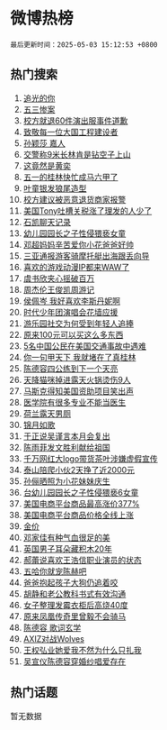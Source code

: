 # 微博热榜

`最后更新时间：2025-05-03 15:12:53 +0800`

## 热门搜索

1. [追光的你](https://m.weibo.cn/search?containerid=100103type%3D1%26t%3D10%26q%3D%23%E8%BF%BD%E5%85%89%E7%9A%84%E4%BD%A0%23&stream_entry_id=51&isnewpage=1&extparam=seat%3D1%26c_type%3D51%26q%3D%2523%25E8%25BF%25BD%25E5%2585%2589%25E7%259A%2584%25E4%25BD%25A0%2523%26dgr%3D0%26cate%3D10103%26pos%3D0%26filter_type%3Drealtimehot%26stream_entry_id%3D51%26display_time%3D1746256372%26pre_seqid%3D174625637216802727685145)
1. [五三惨案](https://m.weibo.cn/search?containerid=100103type%3D1%26t%3D10%26q%3D%23%E4%BA%94%E4%B8%89%E6%83%A8%E6%A1%88%23&stream_entry_id=31&isnewpage=1&extparam=seat%3D1%26lcate%3D5001%26filter_type%3Drealtimehot%26band_rank%3D1%26c_type%3D31%26q%3D%2523%25E4%25BA%2594%25E4%25B8%2589%25E6%2583%25A8%25E6%25A1%2588%2523%26dgr%3D0%26flag%3D2%26cate%3D5001%26pos%3D0%26realpos%3D1%26stream_entry_id%3D31%26display_time%3D1746256372%26pre_seqid%3D174625637216802727685145)
1. [校方就退60件演出服事件道歉](https://m.weibo.cn/search?containerid=100103type%3D1%26t%3D10%26q%3D%23%E6%A0%A1%E6%96%B9%E5%B0%B1%E9%80%8060%E4%BB%B6%E6%BC%94%E5%87%BA%E6%9C%8D%E4%BA%8B%E4%BB%B6%E9%81%93%E6%AD%89%23&stream_entry_id=31&isnewpage=1&extparam=seat%3D1%26lcate%3D5001%26filter_type%3Drealtimehot%26band_rank%3D2%26c_type%3D31%26q%3D%2523%25E6%25A0%25A1%25E6%2596%25B9%25E5%25B0%25B1%25E9%2580%258060%25E4%25BB%25B6%25E6%25BC%2594%25E5%2587%25BA%25E6%259C%258D%25E4%25BA%258B%25E4%25BB%25B6%25E9%2581%2593%25E6%25AD%2589%2523%26dgr%3D0%26flag%3D2%26cate%3D5001%26pos%3D1%26realpos%3D2%26stream_entry_id%3D31%26display_time%3D1746256372%26pre_seqid%3D174625637216802727685145)
1. [致敬每一位大国工程建设者](https://m.weibo.cn/search?containerid=100103type%3D1%26t%3D10%26q%3D%23%E8%87%B4%E6%95%AC%E6%AF%8F%E4%B8%80%E4%BD%8D%E5%A4%A7%E5%9B%BD%E5%B7%A5%E7%A8%8B%E5%BB%BA%E8%AE%BE%E8%80%85%23&stream_entry_id=31&isnewpage=1&extparam=seat%3D1%26lcate%3D5001%26filter_type%3Drealtimehot%26band_rank%3D3%26c_type%3D31%26q%3D%2523%25E8%2587%25B4%25E6%2595%25AC%25E6%25AF%258F%25E4%25B8%2580%25E4%25BD%258D%25E5%25A4%25A7%25E5%259B%25BD%25E5%25B7%25A5%25E7%25A8%258B%25E5%25BB%25BA%25E8%25AE%25BE%25E8%2580%2585%2523%26dgr%3D0%26flag%3D0%26cate%3D5001%26pos%3D2%26realpos%3D3%26stream_entry_id%3D31%26display_time%3D1746256372%26pre_seqid%3D174625637216802727685145)
1. [孙颖莎 嘉人](https://m.weibo.cn/search?containerid=100103type%3D1%26t%3D10%26q%3D%E5%AD%99%E9%A2%96%E8%8E%8E+%E5%98%89%E4%BA%BA&stream_entry_id=31&isnewpage=1&extparam=seat%3D1%26lcate%3D5001%26filter_type%3Drealtimehot%26band_rank%3D4%26c_type%3D31%26q%3D%25E5%25AD%2599%25E9%25A2%2596%25E8%258E%258E%2520%25E5%2598%2589%25E4%25BA%25BA%26dgr%3D0%26flag%3D1%26cate%3D5001%26pos%3D3%26realpos%3D4%26stream_entry_id%3D31%26display_time%3D1746256372%26pre_seqid%3D174625637216802727685145)
1. [交警称9米长林肯是钻空子上山](https://m.weibo.cn/search?containerid=100103type%3D1%26t%3D10%26q%3D%23%E4%BA%A4%E8%AD%A6%E7%A7%B09%E7%B1%B3%E9%95%BF%E6%9E%97%E8%82%AF%E6%98%AF%E9%92%BB%E7%A9%BA%E5%AD%90%E4%B8%8A%E5%B1%B1%23&stream_entry_id=31&isnewpage=1&extparam=seat%3D1%26lcate%3D5001%26filter_type%3Drealtimehot%26band_rank%3D5%26c_type%3D31%26q%3D%2523%25E4%25BA%25A4%25E8%25AD%25A6%25E7%25A7%25B09%25E7%25B1%25B3%25E9%2595%25BF%25E6%259E%2597%25E8%2582%25AF%25E6%2598%25AF%25E9%2592%25BB%25E7%25A9%25BA%25E5%25AD%2590%25E4%25B8%258A%25E5%25B1%25B1%2523%26dgr%3D0%26flag%3D1%26cate%3D5001%26pos%3D4%26realpos%3D5%26stream_entry_id%3D31%26display_time%3D1746256372%26pre_seqid%3D174625637216802727685145)
1. [这竟然是黄奕](https://m.weibo.cn/search?containerid=100103type%3D1%26t%3D10%26q%3D%E8%BF%99%E7%AB%9F%E7%84%B6%E6%98%AF%E9%BB%84%E5%A5%95&stream_entry_id=31&isnewpage=1&extparam=seat%3D1%26lcate%3D5001%26filter_type%3Drealtimehot%26band_rank%3D6%26c_type%3D31%26q%3D%25E8%25BF%2599%25E7%25AB%259F%25E7%2584%25B6%25E6%2598%25AF%25E9%25BB%2584%25E5%25A5%2595%26dgr%3D0%26flag%3D2%26cate%3D5001%26pos%3D5%26realpos%3D6%26stream_entry_id%3D31%26display_time%3D1746256372%26pre_seqid%3D174625637216802727685145)
1. [五一的桂林快忙成马六甲了](https://m.weibo.cn/search?containerid=100103type%3D1%26t%3D10%26q%3D%E4%BA%94%E4%B8%80%E7%9A%84%E6%A1%82%E6%9E%97%E5%BF%AB%E5%BF%99%E6%88%90%E9%A9%AC%E5%85%AD%E7%94%B2%E4%BA%86&stream_entry_id=31&isnewpage=1&extparam=seat%3D1%26lcate%3D5001%26filter_type%3Drealtimehot%26band_rank%3D7%26c_type%3D31%26q%3D%25E4%25BA%2594%25E4%25B8%2580%25E7%259A%2584%25E6%25A1%2582%25E6%259E%2597%25E5%25BF%25AB%25E5%25BF%2599%25E6%2588%2590%25E9%25A9%25AC%25E5%2585%25AD%25E7%2594%25B2%25E4%25BA%2586%26dgr%3D0%26flag%3D0%26cate%3D5001%26pos%3D6%26realpos%3D7%26stream_entry_id%3D31%26display_time%3D1746256372%26pre_seqid%3D174625637216802727685145)
1. [叶童银发狼尾造型](https://m.weibo.cn/search?containerid=100103type%3D1%26t%3D10%26q%3D%23%E5%8F%B6%E7%AB%A5%E9%93%B6%E5%8F%91%E7%8B%BC%E5%B0%BE%E9%80%A0%E5%9E%8B%23&stream_entry_id=31&isnewpage=1&extparam=seat%3D1%26lcate%3D5001%26filter_type%3Drealtimehot%26band_rank%3D8%26c_type%3D31%26q%3D%2523%25E5%258F%25B6%25E7%25AB%25A5%25E9%2593%25B6%25E5%258F%2591%25E7%258B%25BC%25E5%25B0%25BE%25E9%2580%25A0%25E5%259E%258B%2523%26dgr%3D0%26flag%3D1%26cate%3D5001%26pos%3D7%26realpos%3D8%26stream_entry_id%3D31%26display_time%3D1746256372%26pre_seqid%3D174625637216802727685145)
1. [校方建议被恶意退货商家报警](https://m.weibo.cn/search?containerid=100103type%3D1%26t%3D10%26q%3D%23%E6%A0%A1%E6%96%B9%E5%BB%BA%E8%AE%AE%E8%A2%AB%E6%81%B6%E6%84%8F%E9%80%80%E8%B4%A7%E5%95%86%E5%AE%B6%E6%8A%A5%E8%AD%A6%23&stream_entry_id=31&isnewpage=1&extparam=seat%3D1%26lcate%3D5001%26filter_type%3Drealtimehot%26band_rank%3D9%26c_type%3D31%26q%3D%2523%25E6%25A0%25A1%25E6%2596%25B9%25E5%25BB%25BA%25E8%25AE%25AE%25E8%25A2%25AB%25E6%2581%25B6%25E6%2584%258F%25E9%2580%2580%25E8%25B4%25A7%25E5%2595%2586%25E5%25AE%25B6%25E6%258A%25A5%25E8%25AD%25A6%2523%26dgr%3D0%26flag%3D0%26cate%3D5001%26pos%3D8%26realpos%3D9%26stream_entry_id%3D31%26display_time%3D1746256372%26pre_seqid%3D174625637216802727685145)
1. [美国Tony吐槽关税涨了理发的人少了](https://m.weibo.cn/search?containerid=100103type%3D1%26t%3D10%26q%3D%23%E7%BE%8E%E5%9B%BDTony%E5%90%90%E6%A7%BD%E5%85%B3%E7%A8%8E%E6%B6%A8%E4%BA%86%E7%90%86%E5%8F%91%E7%9A%84%E4%BA%BA%E5%B0%91%E4%BA%86%23&stream_entry_id=31&isnewpage=1&extparam=seat%3D1%26lcate%3D5001%26filter_type%3Drealtimehot%26band_rank%3D10%26c_type%3D31%26q%3D%2523%25E7%25BE%258E%25E5%259B%25BDTony%25E5%2590%2590%25E6%25A7%25BD%25E5%2585%25B3%25E7%25A8%258E%25E6%25B6%25A8%25E4%25BA%2586%25E7%2590%2586%25E5%258F%2591%25E7%259A%2584%25E4%25BA%25BA%25E5%25B0%2591%25E4%25BA%2586%2523%26dgr%3D0%26flag%3D0%26cate%3D5001%26pos%3D9%26realpos%3D10%26stream_entry_id%3D31%26display_time%3D1746256372%26pre_seqid%3D174625637216802727685145)
1. [石凯聊天记录](https://m.weibo.cn/search?containerid=100103type%3D1%26t%3D10%26q%3D%E7%9F%B3%E5%87%AF%E8%81%8A%E5%A4%A9%E8%AE%B0%E5%BD%95&stream_entry_id=31&isnewpage=1&extparam=seat%3D1%26lcate%3D5001%26filter_type%3Drealtimehot%26band_rank%3D11%26c_type%3D31%26q%3D%25E7%259F%25B3%25E5%2587%25AF%25E8%2581%258A%25E5%25A4%25A9%25E8%25AE%25B0%25E5%25BD%2595%26dgr%3D0%26flag%3D2%26cate%3D5001%26pos%3D10%26realpos%3D11%26stream_entry_id%3D31%26display_time%3D1746256372%26pre_seqid%3D174625637216802727685145)
1. [幼儿园园长之子性侵猥亵女童](https://m.weibo.cn/search?containerid=100103type%3D1%26t%3D10%26q%3D%23%E5%B9%BC%E5%84%BF%E5%9B%AD%E5%9B%AD%E9%95%BF%E4%B9%8B%E5%AD%90%E6%80%A7%E4%BE%B5%E7%8C%A5%E4%BA%B5%E5%A5%B3%E7%AB%A5%23&stream_entry_id=31&isnewpage=1&extparam=seat%3D1%26lcate%3D5001%26filter_type%3Drealtimehot%26band_rank%3D12%26c_type%3D31%26q%3D%2523%25E5%25B9%25BC%25E5%2584%25BF%25E5%259B%25AD%25E5%259B%25AD%25E9%2595%25BF%25E4%25B9%258B%25E5%25AD%2590%25E6%2580%25A7%25E4%25BE%25B5%25E7%258C%25A5%25E4%25BA%25B5%25E5%25A5%25B3%25E7%25AB%25A5%2523%26dgr%3D0%26flag%3D1%26cate%3D5001%26pos%3D11%26realpos%3D12%26stream_entry_id%3D31%26display_time%3D1746256372%26pre_seqid%3D174625637216802727685145)
1. [邓超妈妈辛苦爱你小花爸爸好帅](https://m.weibo.cn/search?containerid=100103type%3D1%26t%3D10%26q%3D%23%E9%82%93%E8%B6%85%E5%A6%88%E5%A6%88%E8%BE%9B%E8%8B%A6%E7%88%B1%E4%BD%A0%E5%B0%8F%E8%8A%B1%E7%88%B8%E7%88%B8%E5%A5%BD%E5%B8%85%23&stream_entry_id=31&isnewpage=1&extparam=seat%3D1%26lcate%3D5001%26filter_type%3Drealtimehot%26band_rank%3D13%26c_type%3D31%26q%3D%2523%25E9%2582%2593%25E8%25B6%2585%25E5%25A6%2588%25E5%25A6%2588%25E8%25BE%259B%25E8%258B%25A6%25E7%2588%25B1%25E4%25BD%25A0%25E5%25B0%258F%25E8%258A%25B1%25E7%2588%25B8%25E7%2588%25B8%25E5%25A5%25BD%25E5%25B8%2585%2523%26dgr%3D0%26flag%3D1%26cate%3D5001%26pos%3D12%26realpos%3D13%26stream_entry_id%3D31%26display_time%3D1746256372%26pre_seqid%3D174625637216802727685145)
1. [三亚通报游客骑摩托艇出海跟丢向导](https://m.weibo.cn/search?containerid=100103type%3D1%26t%3D10%26q%3D%23%E4%B8%89%E4%BA%9A%E9%80%9A%E6%8A%A5%E6%B8%B8%E5%AE%A2%E9%AA%91%E6%91%A9%E6%89%98%E8%89%87%E5%87%BA%E6%B5%B7%E8%B7%9F%E4%B8%A2%E5%90%91%E5%AF%BC%23&stream_entry_id=31&isnewpage=1&extparam=seat%3D1%26lcate%3D5001%26filter_type%3Drealtimehot%26band_rank%3D14%26c_type%3D31%26q%3D%2523%25E4%25B8%2589%25E4%25BA%259A%25E9%2580%259A%25E6%258A%25A5%25E6%25B8%25B8%25E5%25AE%25A2%25E9%25AA%2591%25E6%2591%25A9%25E6%2589%2598%25E8%2589%2587%25E5%2587%25BA%25E6%25B5%25B7%25E8%25B7%259F%25E4%25B8%25A2%25E5%2590%2591%25E5%25AF%25BC%2523%26dgr%3D0%26flag%3D1%26cate%3D5001%26pos%3D13%26realpos%3D14%26stream_entry_id%3D31%26display_time%3D1746256372%26pre_seqid%3D174625637216802727685145)
1. [喜欢的游戏动漫IP都来WAW了](https://m.weibo.cn/search?containerid=100103type%3D1%26t%3D10%26q%3D%23%E5%96%9C%E6%AC%A2%E7%9A%84%E6%B8%B8%E6%88%8F%E5%8A%A8%E6%BC%ABIP%E9%83%BD%E6%9D%A5WAW%E4%BA%86%23&stream_entry_id=31&isnewpage=1&extparam=seat%3D1%26lcate%3D5001%26c_type%3D31%26filter_type%3Drealtimehot%26adid%3D285038%26band_rank%3D15%26q%3D%2523%25E5%2596%259C%25E6%25AC%25A2%25E7%259A%2584%25E6%25B8%25B8%25E6%2588%258F%25E5%258A%25A8%25E6%25BC%25ABIP%25E9%2583%25BD%25E6%259D%25A5WAW%25E4%25BA%2586%2523%26dgr%3D0%26flag%3D1%26cate%3D5001%26pos%3D14%26realpos%3D15%26stream_entry_id%3D31%26display_time%3D1746256372%26pre_seqid%3D174625637216802727685145)
1. [虞书欣夹心摇破百万](https://m.weibo.cn/search?containerid=100103type%3D1%26t%3D10%26q%3D%23%E8%99%9E%E4%B9%A6%E6%AC%A3%E5%A4%B9%E5%BF%83%E6%91%87%E7%A0%B4%E7%99%BE%E4%B8%87%23&stream_entry_id=31&isnewpage=1&extparam=seat%3D1%26lcate%3D5001%26filter_type%3Drealtimehot%26band_rank%3D16%26c_type%3D31%26q%3D%2523%25E8%2599%259E%25E4%25B9%25A6%25E6%25AC%25A3%25E5%25A4%25B9%25E5%25BF%2583%25E6%2591%2587%25E7%25A0%25B4%25E7%2599%25BE%25E4%25B8%2587%2523%26dgr%3D0%26flag%3D0%26cate%3D5001%26pos%3D15%26realpos%3D16%26stream_entry_id%3D31%26display_time%3D1746256372%26pre_seqid%3D174625637216802727685145)
1. [周杰伦王俊凯周游记](https://m.weibo.cn/search?containerid=100103type%3D1%26t%3D10%26q%3D%23%E5%91%A8%E6%9D%B0%E4%BC%A6%E7%8E%8B%E4%BF%8A%E5%87%AF%E5%91%A8%E6%B8%B8%E8%AE%B0%23&stream_entry_id=31&isnewpage=1&extparam=seat%3D1%26lcate%3D5001%26filter_type%3Drealtimehot%26band_rank%3D17%26c_type%3D31%26q%3D%2523%25E5%2591%25A8%25E6%259D%25B0%25E4%25BC%25A6%25E7%258E%258B%25E4%25BF%258A%25E5%2587%25AF%25E5%2591%25A8%25E6%25B8%25B8%25E8%25AE%25B0%2523%26dgr%3D0%26flag%3D1%26cate%3D5001%26pos%3D16%26realpos%3D17%26stream_entry_id%3D31%26display_time%3D1746256372%26pre_seqid%3D174625637216802727685145)
1. [侯佩岑 我好喜欢李斯丹妮啊](https://m.weibo.cn/search?containerid=100103type%3D1%26t%3D10%26q%3D%E4%BE%AF%E4%BD%A9%E5%B2%91+%E6%88%91%E5%A5%BD%E5%96%9C%E6%AC%A2%E6%9D%8E%E6%96%AF%E4%B8%B9%E5%A6%AE%E5%95%8A&stream_entry_id=31&isnewpage=1&extparam=seat%3D1%26lcate%3D5001%26filter_type%3Drealtimehot%26band_rank%3D18%26c_type%3D31%26q%3D%25E4%25BE%25AF%25E4%25BD%25A9%25E5%25B2%2591%2520%25E6%2588%2591%25E5%25A5%25BD%25E5%2596%259C%25E6%25AC%25A2%25E6%259D%258E%25E6%2596%25AF%25E4%25B8%25B9%25E5%25A6%25AE%25E5%2595%258A%26dgr%3D0%26flag%3D1%26cate%3D5001%26pos%3D17%26realpos%3D18%26stream_entry_id%3D31%26display_time%3D1746256372%26pre_seqid%3D174625637216802727685145)
1. [时代少年团演唱会花墙应援](https://m.weibo.cn/search?containerid=100103type%3D1%26t%3D10%26q%3D%23%E6%97%B6%E4%BB%A3%E5%B0%91%E5%B9%B4%E5%9B%A2%E6%BC%94%E5%94%B1%E4%BC%9A%E8%8A%B1%E5%A2%99%E5%BA%94%E6%8F%B4%23&stream_entry_id=31&isnewpage=1&extparam=seat%3D1%26lcate%3D5001%26filter_type%3Drealtimehot%26band_rank%3D19%26c_type%3D31%26q%3D%2523%25E6%2597%25B6%25E4%25BB%25A3%25E5%25B0%2591%25E5%25B9%25B4%25E5%259B%25A2%25E6%25BC%2594%25E5%2594%25B1%25E4%25BC%259A%25E8%258A%25B1%25E5%25A2%2599%25E5%25BA%2594%25E6%258F%25B4%2523%26dgr%3D0%26flag%3D1%26cate%3D5001%26pos%3D18%26realpos%3D19%26stream_entry_id%3D31%26display_time%3D1746256372%26pre_seqid%3D174625637216802727685145)
1. [游乐园社交为何受到年轻人追捧](https://m.weibo.cn/search?containerid=100103type%3D1%26t%3D10%26q%3D%E6%B8%B8%E4%B9%90%E5%9B%AD%E7%A4%BE%E4%BA%A4%E4%B8%BA%E4%BD%95%E5%8F%97%E5%88%B0%E5%B9%B4%E8%BD%BB%E4%BA%BA%E8%BF%BD%E6%8D%A7&stream_entry_id=31&isnewpage=1&extparam=seat%3D1%26is_ai_ask%3D1%26lcate%3D5001%26filter_type%3Drealtimehot%26c_type%3D31%26band_rank%3D20%26q%3D%25E6%25B8%25B8%25E4%25B9%2590%25E5%259B%25AD%25E7%25A4%25BE%25E4%25BA%25A4%25E4%25B8%25BA%25E4%25BD%2595%25E5%258F%2597%25E5%2588%25B0%25E5%25B9%25B4%25E8%25BD%25BB%25E4%25BA%25BA%25E8%25BF%25BD%25E6%258D%25A7%26dgr%3D0%26flag%3D1%26cate%3D5001%26pos%3D19%26realpos%3D20%26stream_entry_id%3D31%26display_time%3D1746256372%26pre_seqid%3D174625637216802727685145)
1. [原来100元可以买这么多东西](https://m.weibo.cn/search?containerid=100103type%3D1%26t%3D10%26q%3D%E5%8E%9F%E6%9D%A5100%E5%85%83%E5%8F%AF%E4%BB%A5%E4%B9%B0%E8%BF%99%E4%B9%88%E5%A4%9A%E4%B8%9C%E8%A5%BF&stream_entry_id=31&isnewpage=1&extparam=seat%3D1%26lcate%3D5001%26filter_type%3Drealtimehot%26band_rank%3D21%26c_type%3D31%26q%3D%25E5%258E%259F%25E6%259D%25A5100%25E5%2585%2583%25E5%258F%25AF%25E4%25BB%25A5%25E4%25B9%25B0%25E8%25BF%2599%25E4%25B9%2588%25E5%25A4%259A%25E4%25B8%259C%25E8%25A5%25BF%26dgr%3D0%26flag%3D0%26cate%3D5001%26pos%3D20%26realpos%3D21%26stream_entry_id%3D31%26display_time%3D1746256372%26pre_seqid%3D174625637216802727685145)
1. [5名中国公民在美国交通事故中遇难](https://m.weibo.cn/search?containerid=100103type%3D1%26t%3D10%26q%3D%235%E5%90%8D%E4%B8%AD%E5%9B%BD%E5%85%AC%E6%B0%91%E5%9C%A8%E7%BE%8E%E5%9B%BD%E4%BA%A4%E9%80%9A%E4%BA%8B%E6%95%85%E4%B8%AD%E9%81%87%E9%9A%BE%23&stream_entry_id=31&isnewpage=1&extparam=seat%3D1%26lcate%3D5001%26filter_type%3Drealtimehot%26band_rank%3D22%26c_type%3D31%26q%3D%25235%25E5%2590%258D%25E4%25B8%25AD%25E5%259B%25BD%25E5%2585%25AC%25E6%25B0%2591%25E5%259C%25A8%25E7%25BE%258E%25E5%259B%25BD%25E4%25BA%25A4%25E9%2580%259A%25E4%25BA%258B%25E6%2595%2585%25E4%25B8%25AD%25E9%2581%2587%25E9%259A%25BE%2523%26dgr%3D0%26flag%3D0%26cate%3D5001%26pos%3D21%26realpos%3D22%26stream_entry_id%3D31%26display_time%3D1746256372%26pre_seqid%3D174625637216802727685145)
1. [你一句甲天下 我就堵在了真桂林](https://m.weibo.cn/search?containerid=100103type%3D1%26t%3D10%26q%3D%E4%BD%A0%E4%B8%80%E5%8F%A5%E7%94%B2%E5%A4%A9%E4%B8%8B+%E6%88%91%E5%B0%B1%E5%A0%B5%E5%9C%A8%E4%BA%86%E7%9C%9F%E6%A1%82%E6%9E%97&stream_entry_id=31&isnewpage=1&extparam=seat%3D1%26lcate%3D5001%26filter_type%3Drealtimehot%26band_rank%3D23%26c_type%3D31%26q%3D%25E4%25BD%25A0%25E4%25B8%2580%25E5%258F%25A5%25E7%2594%25B2%25E5%25A4%25A9%25E4%25B8%258B%2520%25E6%2588%2591%25E5%25B0%25B1%25E5%25A0%25B5%25E5%259C%25A8%25E4%25BA%2586%25E7%259C%259F%25E6%25A1%2582%25E6%259E%2597%26dgr%3D0%26flag%3D0%26cate%3D5001%26pos%3D22%26realpos%3D23%26stream_entry_id%3D31%26display_time%3D1746256372%26pre_seqid%3D174625637216802727685145)
1. [陈德容四公练到下一个天亮](https://m.weibo.cn/search?containerid=100103type%3D1%26t%3D10%26q%3D%E9%99%88%E5%BE%B7%E5%AE%B9%E5%9B%9B%E5%85%AC%E7%BB%83%E5%88%B0%E4%B8%8B%E4%B8%80%E4%B8%AA%E5%A4%A9%E4%BA%AE&stream_entry_id=31&isnewpage=1&extparam=seat%3D1%26lcate%3D5001%26filter_type%3Drealtimehot%26band_rank%3D24%26c_type%3D31%26q%3D%25E9%2599%2588%25E5%25BE%25B7%25E5%25AE%25B9%25E5%259B%259B%25E5%2585%25AC%25E7%25BB%2583%25E5%2588%25B0%25E4%25B8%258B%25E4%25B8%2580%25E4%25B8%25AA%25E5%25A4%25A9%25E4%25BA%25AE%26dgr%3D0%26flag%3D1%26cate%3D5001%26pos%3D23%26realpos%3D24%26stream_entry_id%3D31%26display_time%3D1746256372%26pre_seqid%3D174625637216802727685145)
1. [天降猫咪掉进露天火锅烫伤9人](https://m.weibo.cn/search?containerid=100103type%3D1%26t%3D10%26q%3D%23%E5%A4%A9%E9%99%8D%E7%8C%AB%E5%92%AA%E6%8E%89%E8%BF%9B%E9%9C%B2%E5%A4%A9%E7%81%AB%E9%94%85%E7%83%AB%E4%BC%A49%E4%BA%BA%23&stream_entry_id=31&isnewpage=1&extparam=seat%3D1%26lcate%3D5001%26filter_type%3Drealtimehot%26band_rank%3D25%26c_type%3D31%26q%3D%2523%25E5%25A4%25A9%25E9%2599%258D%25E7%258C%25AB%25E5%2592%25AA%25E6%258E%2589%25E8%25BF%259B%25E9%259C%25B2%25E5%25A4%25A9%25E7%2581%25AB%25E9%2594%2585%25E7%2583%25AB%25E4%25BC%25A49%25E4%25BA%25BA%2523%26dgr%3D0%26flag%3D0%26cate%3D5001%26pos%3D24%26realpos%3D25%26stream_entry_id%3D31%26display_time%3D1746256372%26pre_seqid%3D174625637216802727685145)
1. [马斯克得知美国资助项目笑出声](https://m.weibo.cn/search?containerid=100103type%3D1%26t%3D10%26q%3D%23%E9%A9%AC%E6%96%AF%E5%85%8B%E5%BE%97%E7%9F%A5%E7%BE%8E%E5%9B%BD%E8%B5%84%E5%8A%A9%E9%A1%B9%E7%9B%AE%E7%AC%91%E5%87%BA%E5%A3%B0%23&stream_entry_id=31&isnewpage=1&extparam=seat%3D1%26lcate%3D5001%26filter_type%3Drealtimehot%26band_rank%3D26%26c_type%3D31%26q%3D%2523%25E9%25A9%25AC%25E6%2596%25AF%25E5%2585%258B%25E5%25BE%2597%25E7%259F%25A5%25E7%25BE%258E%25E5%259B%25BD%25E8%25B5%2584%25E5%258A%25A9%25E9%25A1%25B9%25E7%259B%25AE%25E7%25AC%2591%25E5%2587%25BA%25E5%25A3%25B0%2523%26dgr%3D0%26flag%3D0%26cate%3D5001%26pos%3D25%26realpos%3D26%26stream_entry_id%3D31%26display_time%3D1746256372%26pre_seqid%3D174625637216802727685145)
1. [医学院有很多专业不能当医生](https://m.weibo.cn/search?containerid=100103type%3D1%26t%3D10%26q%3D%E5%8C%BB%E5%AD%A6%E9%99%A2%E6%9C%89%E5%BE%88%E5%A4%9A%E4%B8%93%E4%B8%9A%E4%B8%8D%E8%83%BD%E5%BD%93%E5%8C%BB%E7%94%9F&stream_entry_id=31&isnewpage=1&extparam=seat%3D1%26lcate%3D5001%26filter_type%3Drealtimehot%26band_rank%3D27%26c_type%3D31%26q%3D%25E5%258C%25BB%25E5%25AD%25A6%25E9%2599%25A2%25E6%259C%2589%25E5%25BE%2588%25E5%25A4%259A%25E4%25B8%2593%25E4%25B8%259A%25E4%25B8%258D%25E8%2583%25BD%25E5%25BD%2593%25E5%258C%25BB%25E7%2594%259F%26dgr%3D0%26flag%3D1%26cate%3D5001%26pos%3D26%26realpos%3D27%26stream_entry_id%3D31%26display_time%3D1746256372%26pre_seqid%3D174625637216802727685145)
1. [荷兰露天男厕](https://m.weibo.cn/search?containerid=100103type%3D1%26t%3D10%26q%3D%E8%8D%B7%E5%85%B0%E9%9C%B2%E5%A4%A9%E7%94%B7%E5%8E%95&stream_entry_id=31&isnewpage=1&extparam=seat%3D1%26lcate%3D5001%26filter_type%3Drealtimehot%26band_rank%3D28%26c_type%3D31%26q%3D%25E8%258D%25B7%25E5%2585%25B0%25E9%259C%25B2%25E5%25A4%25A9%25E7%2594%25B7%25E5%258E%2595%26dgr%3D0%26flag%3D1%26cate%3D5001%26pos%3D27%26realpos%3D28%26stream_entry_id%3D31%26display_time%3D1746256372%26pre_seqid%3D174625637216802727685145)
1. [锦月如歌](https://m.weibo.cn/search?containerid=100103type%3D1%26t%3D10%26q%3D%E9%94%A6%E6%9C%88%E5%A6%82%E6%AD%8C&stream_entry_id=31&isnewpage=1&extparam=seat%3D1%26lcate%3D5001%26filter_type%3Drealtimehot%26band_rank%3D29%26c_type%3D31%26q%3D%25E9%2594%25A6%25E6%259C%2588%25E5%25A6%2582%25E6%25AD%258C%26dgr%3D0%26flag%3D0%26cate%3D5001%26pos%3D28%26realpos%3D29%26stream_entry_id%3D31%26display_time%3D1746256372%26pre_seqid%3D174625637216802727685145)
1. [于正说吴谨言本月会复出](https://m.weibo.cn/search?containerid=100103type%3D1%26t%3D10%26q%3D%23%E4%BA%8E%E6%AD%A3%E8%AF%B4%E5%90%B4%E8%B0%A8%E8%A8%80%E6%9C%AC%E6%9C%88%E4%BC%9A%E5%A4%8D%E5%87%BA%23&stream_entry_id=31&isnewpage=1&extparam=seat%3D1%26lcate%3D5001%26filter_type%3Drealtimehot%26band_rank%3D30%26c_type%3D31%26q%3D%2523%25E4%25BA%258E%25E6%25AD%25A3%25E8%25AF%25B4%25E5%2590%25B4%25E8%25B0%25A8%25E8%25A8%2580%25E6%259C%25AC%25E6%259C%2588%25E4%25BC%259A%25E5%25A4%258D%25E5%2587%25BA%2523%26dgr%3D0%26flag%3D0%26cate%3D5001%26pos%3D29%26realpos%3D30%26stream_entry_id%3D31%26display_time%3D1746256372%26pre_seqid%3D174625637216802727685145)
1. [陈雨菲发文胜利献给祖国](https://m.weibo.cn/search?containerid=100103type%3D1%26t%3D10%26q%3D%E9%99%88%E9%9B%A8%E8%8F%B2%E5%8F%91%E6%96%87%E8%83%9C%E5%88%A9%E7%8C%AE%E7%BB%99%E7%A5%96%E5%9B%BD&stream_entry_id=31&isnewpage=1&extparam=seat%3D1%26lcate%3D5001%26filter_type%3Drealtimehot%26band_rank%3D31%26c_type%3D31%26q%3D%25E9%2599%2588%25E9%259B%25A8%25E8%258F%25B2%25E5%258F%2591%25E6%2596%2587%25E8%2583%259C%25E5%2588%25A9%25E7%258C%25AE%25E7%25BB%2599%25E7%25A5%2596%25E5%259B%25BD%26dgr%3D0%26flag%3D1%26cate%3D5001%26pos%3D30%26realpos%3D31%26stream_entry_id%3D31%26display_time%3D1746256372%26pre_seqid%3D174625637216802727685145)
1. [千万网红大logo带货茶叶涉嫌虚假宣传](https://m.weibo.cn/search?containerid=100103type%3D1%26t%3D10%26q%3D%23%E5%8D%83%E4%B8%87%E7%BD%91%E7%BA%A2%E5%A4%A7logo%E5%B8%A6%E8%B4%A7%E8%8C%B6%E5%8F%B6%E6%B6%89%E5%AB%8C%E8%99%9A%E5%81%87%E5%AE%A3%E4%BC%A0%23&stream_entry_id=31&isnewpage=1&extparam=seat%3D1%26lcate%3D5001%26filter_type%3Drealtimehot%26band_rank%3D32%26c_type%3D31%26q%3D%2523%25E5%258D%2583%25E4%25B8%2587%25E7%25BD%2591%25E7%25BA%25A2%25E5%25A4%25A7logo%25E5%25B8%25A6%25E8%25B4%25A7%25E8%258C%25B6%25E5%258F%25B6%25E6%25B6%2589%25E5%25AB%258C%25E8%2599%259A%25E5%2581%2587%25E5%25AE%25A3%25E4%25BC%25A0%2523%26dgr%3D0%26flag%3D1%26cate%3D5001%26pos%3D31%26realpos%3D32%26stream_entry_id%3D31%26display_time%3D1746256372%26pre_seqid%3D174625637216802727685145)
1. [泰山陪爬小伙2天挣了近2000元](https://m.weibo.cn/search?containerid=100103type%3D1%26t%3D10%26q%3D%23%E6%B3%B0%E5%B1%B1%E9%99%AA%E7%88%AC%E5%B0%8F%E4%BC%992%E5%A4%A9%E6%8C%A3%E4%BA%86%E8%BF%912000%E5%85%83%23&stream_entry_id=31&isnewpage=1&extparam=seat%3D1%26lcate%3D5001%26filter_type%3Drealtimehot%26band_rank%3D33%26c_type%3D31%26q%3D%2523%25E6%25B3%25B0%25E5%25B1%25B1%25E9%2599%25AA%25E7%2588%25AC%25E5%25B0%258F%25E4%25BC%25992%25E5%25A4%25A9%25E6%258C%25A3%25E4%25BA%2586%25E8%25BF%25912000%25E5%2585%2583%2523%26dgr%3D0%26flag%3D0%26cate%3D5001%26pos%3D32%26realpos%3D33%26stream_entry_id%3D31%26display_time%3D1746256372%26pre_seqid%3D174625637216802727685145)
1. [孙俪晒照为小花妹妹庆生](https://m.weibo.cn/search?containerid=100103type%3D1%26t%3D10%26q%3D%23%E5%AD%99%E4%BF%AA%E6%99%92%E7%85%A7%E4%B8%BA%E5%B0%8F%E8%8A%B1%E5%A6%B9%E5%A6%B9%E5%BA%86%E7%94%9F%23&stream_entry_id=31&isnewpage=1&extparam=seat%3D1%26lcate%3D5001%26filter_type%3Drealtimehot%26band_rank%3D34%26c_type%3D31%26q%3D%2523%25E5%25AD%2599%25E4%25BF%25AA%25E6%2599%2592%25E7%2585%25A7%25E4%25B8%25BA%25E5%25B0%258F%25E8%258A%25B1%25E5%25A6%25B9%25E5%25A6%25B9%25E5%25BA%2586%25E7%2594%259F%2523%26dgr%3D0%26flag%3D0%26cate%3D5001%26pos%3D33%26realpos%3D34%26stream_entry_id%3D31%26display_time%3D1746256372%26pre_seqid%3D174625637216802727685145)
1. [台幼儿园园长之子性侵猥亵6女童](https://m.weibo.cn/search?containerid=100103type%3D1%26t%3D10%26q%3D%23%E5%8F%B0%E5%B9%BC%E5%84%BF%E5%9B%AD%E5%9B%AD%E9%95%BF%E4%B9%8B%E5%AD%90%E6%80%A7%E4%BE%B5%E7%8C%A5%E4%BA%B56%E5%A5%B3%E7%AB%A5%23&stream_entry_id=31&isnewpage=1&extparam=seat%3D1%26lcate%3D5001%26filter_type%3Drealtimehot%26band_rank%3D35%26c_type%3D31%26q%3D%2523%25E5%258F%25B0%25E5%25B9%25BC%25E5%2584%25BF%25E5%259B%25AD%25E5%259B%25AD%25E9%2595%25BF%25E4%25B9%258B%25E5%25AD%2590%25E6%2580%25A7%25E4%25BE%25B5%25E7%258C%25A5%25E4%25BA%25B56%25E5%25A5%25B3%25E7%25AB%25A5%2523%26dgr%3D0%26flag%3D1%26cate%3D5001%26pos%3D34%26realpos%3D35%26stream_entry_id%3D31%26display_time%3D1746256372%26pre_seqid%3D174625637216802727685145)
1. [美国电商平台商品最高涨价377%](https://m.weibo.cn/search?containerid=100103type%3D1%26t%3D10%26q%3D%23%E7%BE%8E%E5%9B%BD%E7%94%B5%E5%95%86%E5%B9%B3%E5%8F%B0%E5%95%86%E5%93%81%E6%9C%80%E9%AB%98%E6%B6%A8%E4%BB%B7377%25%23&stream_entry_id=31&isnewpage=1&extparam=seat%3D1%26lcate%3D5001%26filter_type%3Drealtimehot%26band_rank%3D36%26c_type%3D31%26q%3D%2523%25E7%25BE%258E%25E5%259B%25BD%25E7%2594%25B5%25E5%2595%2586%25E5%25B9%25B3%25E5%258F%25B0%25E5%2595%2586%25E5%2593%2581%25E6%259C%2580%25E9%25AB%2598%25E6%25B6%25A8%25E4%25BB%25B7377%2525%2523%26dgr%3D0%26flag%3D1%26cate%3D5001%26pos%3D35%26realpos%3D36%26stream_entry_id%3D31%26display_time%3D1746256372%26pre_seqid%3D174625637216802727685145)
1. [美国电商平台商品价格全线上涨](https://m.weibo.cn/search?containerid=100103type%3D1%26t%3D10%26q%3D%23%E7%BE%8E%E5%9B%BD%E7%94%B5%E5%95%86%E5%B9%B3%E5%8F%B0%E5%95%86%E5%93%81%E4%BB%B7%E6%A0%BC%E5%85%A8%E7%BA%BF%E4%B8%8A%E6%B6%A8%23&stream_entry_id=31&isnewpage=1&extparam=seat%3D1%26lcate%3D5001%26filter_type%3Drealtimehot%26band_rank%3D37%26c_type%3D31%26q%3D%2523%25E7%25BE%258E%25E5%259B%25BD%25E7%2594%25B5%25E5%2595%2586%25E5%25B9%25B3%25E5%258F%25B0%25E5%2595%2586%25E5%2593%2581%25E4%25BB%25B7%25E6%25A0%25BC%25E5%2585%25A8%25E7%25BA%25BF%25E4%25B8%258A%25E6%25B6%25A8%2523%26dgr%3D0%26flag%3D1%26cate%3D5001%26pos%3D36%26realpos%3D37%26stream_entry_id%3D31%26display_time%3D1746256372%26pre_seqid%3D174625637216802727685145)
1. [金价](https://m.weibo.cn/search?containerid=100103type%3D1%26t%3D10%26q%3D%E9%87%91%E4%BB%B7&stream_entry_id=31&isnewpage=1&extparam=seat%3D1%26lcate%3D5001%26filter_type%3Drealtimehot%26band_rank%3D38%26c_type%3D31%26q%3D%25E9%2587%2591%25E4%25BB%25B7%26dgr%3D0%26flag%3D0%26cate%3D5001%26pos%3D37%26realpos%3D38%26stream_entry_id%3D31%26display_time%3D1746256372%26pre_seqid%3D174625637216802727685145)
1. [邓家佳有种气血很足的美](https://m.weibo.cn/search?containerid=100103type%3D1%26t%3D10%26q%3D%E9%82%93%E5%AE%B6%E4%BD%B3%E6%9C%89%E7%A7%8D%E6%B0%94%E8%A1%80%E5%BE%88%E8%B6%B3%E7%9A%84%E7%BE%8E&stream_entry_id=31&isnewpage=1&extparam=seat%3D1%26lcate%3D5001%26filter_type%3Drealtimehot%26band_rank%3D39%26c_type%3D31%26q%3D%25E9%2582%2593%25E5%25AE%25B6%25E4%25BD%25B3%25E6%259C%2589%25E7%25A7%258D%25E6%25B0%2594%25E8%25A1%2580%25E5%25BE%2588%25E8%25B6%25B3%25E7%259A%2584%25E7%25BE%258E%26dgr%3D0%26flag%3D1%26cate%3D5001%26pos%3D38%26realpos%3D39%26stream_entry_id%3D31%26display_time%3D1746256372%26pre_seqid%3D174625637216802727685145)
1. [英国男子耳朵藏积木20年](https://m.weibo.cn/search?containerid=100103type%3D1%26t%3D10%26q%3D%E8%8B%B1%E5%9B%BD%E7%94%B7%E5%AD%90%E8%80%B3%E6%9C%B5%E8%97%8F%E7%A7%AF%E6%9C%A820%E5%B9%B4&stream_entry_id=31&isnewpage=1&extparam=seat%3D1%26lcate%3D5001%26filter_type%3Drealtimehot%26band_rank%3D40%26c_type%3D31%26q%3D%25E8%258B%25B1%25E5%259B%25BD%25E7%2594%25B7%25E5%25AD%2590%25E8%2580%25B3%25E6%259C%25B5%25E8%2597%258F%25E7%25A7%25AF%25E6%259C%25A820%25E5%25B9%25B4%26dgr%3D0%26flag%3D1%26cate%3D5001%26pos%3D39%26realpos%3D40%26stream_entry_id%3D31%26display_time%3D1746256372%26pre_seqid%3D174625637216802727685145)
1. [郝蕾说喜欢王浩信职业演员的状态](https://m.weibo.cn/search?containerid=100103type%3D1%26t%3D10%26q%3D%E9%83%9D%E8%95%BE%E8%AF%B4%E5%96%9C%E6%AC%A2%E7%8E%8B%E6%B5%A9%E4%BF%A1%E8%81%8C%E4%B8%9A%E6%BC%94%E5%91%98%E7%9A%84%E7%8A%B6%E6%80%81&stream_entry_id=31&isnewpage=1&extparam=seat%3D1%26lcate%3D5001%26filter_type%3Drealtimehot%26band_rank%3D41%26c_type%3D31%26q%3D%25E9%2583%259D%25E8%2595%25BE%25E8%25AF%25B4%25E5%2596%259C%25E6%25AC%25A2%25E7%258E%258B%25E6%25B5%25A9%25E4%25BF%25A1%25E8%2581%258C%25E4%25B8%259A%25E6%25BC%2594%25E5%2591%2598%25E7%259A%2584%25E7%258A%25B6%25E6%2580%2581%26dgr%3D0%26flag%3D1%26cate%3D5001%26pos%3D40%26realpos%3D41%26stream_entry_id%3D31%26display_time%3D1746256372%26pre_seqid%3D174625637216802727685145)
1. [五哈你就宠陈赫吧](https://m.weibo.cn/search?containerid=100103type%3D1%26t%3D10%26q%3D%23%E4%BA%94%E5%93%88%E4%BD%A0%E5%B0%B1%E5%AE%A0%E9%99%88%E8%B5%AB%E5%90%A7%23&stream_entry_id=31&isnewpage=1&extparam=seat%3D1%26lcate%3D5001%26filter_type%3Drealtimehot%26band_rank%3D42%26c_type%3D31%26q%3D%2523%25E4%25BA%2594%25E5%2593%2588%25E4%25BD%25A0%25E5%25B0%25B1%25E5%25AE%25A0%25E9%2599%2588%25E8%25B5%25AB%25E5%2590%25A7%2523%26dgr%3D0%26flag%3D1%26cate%3D5001%26pos%3D41%26realpos%3D42%26stream_entry_id%3D31%26display_time%3D1746256372%26pre_seqid%3D174625637216802727685145)
1. [爸爸抱起孩子大狗仍追着咬](https://m.weibo.cn/search?containerid=100103type%3D1%26t%3D10%26q%3D%23%E7%88%B8%E7%88%B8%E6%8A%B1%E8%B5%B7%E5%AD%A9%E5%AD%90%E5%A4%A7%E7%8B%97%E4%BB%8D%E8%BF%BD%E7%9D%80%E5%92%AC%23&stream_entry_id=31&isnewpage=1&extparam=seat%3D1%26lcate%3D5001%26filter_type%3Drealtimehot%26band_rank%3D43%26c_type%3D31%26q%3D%2523%25E7%2588%25B8%25E7%2588%25B8%25E6%258A%25B1%25E8%25B5%25B7%25E5%25AD%25A9%25E5%25AD%2590%25E5%25A4%25A7%25E7%258B%2597%25E4%25BB%258D%25E8%25BF%25BD%25E7%259D%2580%25E5%2592%25AC%2523%26dgr%3D0%26flag%3D1%26cate%3D5001%26pos%3D42%26realpos%3D43%26stream_entry_id%3D31%26display_time%3D1746256372%26pre_seqid%3D174625637216802727685145)
1. [胡静和老公教科书式有效沟通](https://m.weibo.cn/search?containerid=100103type%3D1%26t%3D10%26q%3D%E8%83%A1%E9%9D%99%E5%92%8C%E8%80%81%E5%85%AC%E6%95%99%E7%A7%91%E4%B9%A6%E5%BC%8F%E6%9C%89%E6%95%88%E6%B2%9F%E9%80%9A&stream_entry_id=31&isnewpage=1&extparam=seat%3D1%26lcate%3D5001%26filter_type%3Drealtimehot%26band_rank%3D44%26c_type%3D31%26q%3D%25E8%2583%25A1%25E9%259D%2599%25E5%2592%258C%25E8%2580%2581%25E5%2585%25AC%25E6%2595%2599%25E7%25A7%2591%25E4%25B9%25A6%25E5%25BC%258F%25E6%259C%2589%25E6%2595%2588%25E6%25B2%259F%25E9%2580%259A%26dgr%3D0%26flag%3D1%26cate%3D5001%26pos%3D43%26realpos%3D44%26stream_entry_id%3D31%26display_time%3D1746256372%26pre_seqid%3D174625637216802727685145)
1. [女子整理发霉衣柜后高烧40度](https://m.weibo.cn/search?containerid=100103type%3D1%26t%3D10%26q%3D%23%E5%A5%B3%E5%AD%90%E6%95%B4%E7%90%86%E5%8F%91%E9%9C%89%E8%A1%A3%E6%9F%9C%E5%90%8E%E9%AB%98%E7%83%A740%E5%BA%A6%23&stream_entry_id=31&isnewpage=1&extparam=seat%3D1%26lcate%3D5001%26filter_type%3Drealtimehot%26band_rank%3D45%26c_type%3D31%26q%3D%2523%25E5%25A5%25B3%25E5%25AD%2590%25E6%2595%25B4%25E7%2590%2586%25E5%258F%2591%25E9%259C%2589%25E8%25A1%25A3%25E6%259F%259C%25E5%2590%258E%25E9%25AB%2598%25E7%2583%25A740%25E5%25BA%25A6%2523%26dgr%3D0%26flag%3D0%26cate%3D5001%26pos%3D44%26realpos%3D45%26stream_entry_id%3D31%26display_time%3D1746256372%26pre_seqid%3D174625637216802727685145)
1. [原来凤凰传奇里曾毅不会骑马](https://m.weibo.cn/search?containerid=100103type%3D1%26t%3D10%26q%3D%E5%8E%9F%E6%9D%A5%E5%87%A4%E5%87%B0%E4%BC%A0%E5%A5%87%E9%87%8C%E6%9B%BE%E6%AF%85%E4%B8%8D%E4%BC%9A%E9%AA%91%E9%A9%AC&stream_entry_id=31&isnewpage=1&extparam=seat%3D1%26lcate%3D5001%26filter_type%3Drealtimehot%26band_rank%3D46%26c_type%3D31%26q%3D%25E5%258E%259F%25E6%259D%25A5%25E5%2587%25A4%25E5%2587%25B0%25E4%25BC%25A0%25E5%25A5%2587%25E9%2587%258C%25E6%259B%25BE%25E6%25AF%2585%25E4%25B8%258D%25E4%25BC%259A%25E9%25AA%2591%25E9%25A9%25AC%26dgr%3D0%26flag%3D1%26cate%3D5001%26pos%3D45%26realpos%3D46%26stream_entry_id%3D31%26display_time%3D1746256372%26pre_seqid%3D174625637216802727685145)
1. [陈德容 歌词玄学](https://m.weibo.cn/search?containerid=100103type%3D1%26t%3D10%26q%3D%E9%99%88%E5%BE%B7%E5%AE%B9+%E6%AD%8C%E8%AF%8D%E7%8E%84%E5%AD%A6&stream_entry_id=31&isnewpage=1&extparam=seat%3D1%26lcate%3D5001%26filter_type%3Drealtimehot%26band_rank%3D47%26c_type%3D31%26q%3D%25E9%2599%2588%25E5%25BE%25B7%25E5%25AE%25B9%2520%25E6%25AD%258C%25E8%25AF%258D%25E7%258E%2584%25E5%25AD%25A6%26dgr%3D0%26flag%3D1%26cate%3D5001%26pos%3D46%26realpos%3D47%26stream_entry_id%3D31%26display_time%3D1746256372%26pre_seqid%3D174625637216802727685145)
1. [AXIZ对战Wolves](https://m.weibo.cn/search?containerid=100103type%3D1%26t%3D10%26q%3D%23AXIZ%E5%AF%B9%E6%88%98Wolves%23&stream_entry_id=31&isnewpage=1&extparam=seat%3D1%26lcate%3D5001%26filter_type%3Drealtimehot%26band_rank%3D48%26c_type%3D31%26q%3D%2523AXIZ%25E5%25AF%25B9%25E6%2588%2598Wolves%2523%26dgr%3D0%26flag%3D1%26cate%3D5001%26pos%3D47%26realpos%3D48%26stream_entry_id%3D31%26display_time%3D1746256372%26pre_seqid%3D174625637216802727685145)
1. [王权弘业她爱我不然为什么只扎我](https://m.weibo.cn/search?containerid=100103type%3D1%26t%3D10%26q%3D%E7%8E%8B%E6%9D%83%E5%BC%98%E4%B8%9A%E5%A5%B9%E7%88%B1%E6%88%91%E4%B8%8D%E7%84%B6%E4%B8%BA%E4%BB%80%E4%B9%88%E5%8F%AA%E6%89%8E%E6%88%91&stream_entry_id=31&isnewpage=1&extparam=seat%3D1%26lcate%3D5001%26filter_type%3Drealtimehot%26band_rank%3D49%26c_type%3D31%26q%3D%25E7%258E%258B%25E6%259D%2583%25E5%25BC%2598%25E4%25B8%259A%25E5%25A5%25B9%25E7%2588%25B1%25E6%2588%2591%25E4%25B8%258D%25E7%2584%25B6%25E4%25B8%25BA%25E4%25BB%2580%25E4%25B9%2588%25E5%258F%25AA%25E6%2589%258E%25E6%2588%2591%26dgr%3D0%26flag%3D1%26cate%3D5001%26pos%3D48%26realpos%3D49%26stream_entry_id%3D31%26display_time%3D1746256372%26pre_seqid%3D174625637216802727685145)
1. [吴宣仪陈德容穿婚纱唱爱存在](https://m.weibo.cn/search?containerid=100103type%3D1%26t%3D10%26q%3D%23%E5%90%B4%E5%AE%A3%E4%BB%AA%E9%99%88%E5%BE%B7%E5%AE%B9%E7%A9%BF%E5%A9%9A%E7%BA%B1%E5%94%B1%E7%88%B1%E5%AD%98%E5%9C%A8%23&stream_entry_id=31&isnewpage=1&extparam=seat%3D1%26lcate%3D5001%26filter_type%3Drealtimehot%26band_rank%3D50%26c_type%3D31%26q%3D%2523%25E5%2590%25B4%25E5%25AE%25A3%25E4%25BB%25AA%25E9%2599%2588%25E5%25BE%25B7%25E5%25AE%25B9%25E7%25A9%25BF%25E5%25A9%259A%25E7%25BA%25B1%25E5%2594%25B1%25E7%2588%25B1%25E5%25AD%2598%25E5%259C%25A8%2523%26dgr%3D0%26flag%3D0%26cate%3D5001%26pos%3D49%26realpos%3D50%26stream_entry_id%3D31%26display_time%3D1746256372%26pre_seqid%3D174625637216802727685145)

## 热门话题

暂无数据
